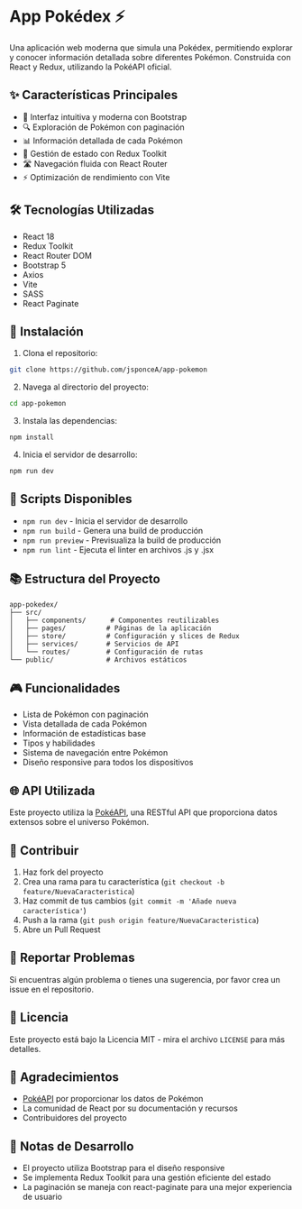 # App Pokédex ⚡

Una aplicación web moderna que simula una Pokédex, permitiendo explorar y conocer información detallada sobre diferentes Pokémon. Construida con React y Redux, utilizando la PokéAPI oficial.

## ✨ Características Principales

- 📱 Interfaz intuitiva y moderna con Bootstrap
- 🔍 Exploración de Pokémon con paginación
- 📊 Información detallada de cada Pokémon
- 🎯 Gestión de estado con Redux Toolkit
- 🛣️ Navegación fluida con React Router
- ⚡ Optimización de rendimiento con Vite

## 🛠️ Tecnologías Utilizadas

- React 18
- Redux Toolkit
- React Router DOM
- Bootstrap 5
- Axios
- Vite
- SASS
- React Paginate

## 🚀 Instalación

1. Clona el repositorio:
```bash
git clone https://github.com/jsponceA/app-pokemon
```

2. Navega al directorio del proyecto:
```bash
cd app-pokemon
```

3. Instala las dependencias:
```bash
npm install
```

4. Inicia el servidor de desarrollo:
```bash
npm run dev
```

## 🔧 Scripts Disponibles

- `npm run dev` - Inicia el servidor de desarrollo
- `npm run build` - Genera una build de producción
- `npm run preview` - Previsualiza la build de producción
- `npm run lint` - Ejecuta el linter en archivos .js y .jsx

## 📚 Estructura del Proyecto

```
app-pokedex/
├── src/
│   ├── components/      # Componentes reutilizables
│   ├── pages/          # Páginas de la aplicación
│   ├── store/          # Configuración y slices de Redux
│   ├── services/       # Servicios de API
│   └── routes/         # Configuración de rutas
└── public/             # Archivos estáticos
```

## 🎮 Funcionalidades

- Lista de Pokémon con paginación
- Vista detallada de cada Pokémon
- Información de estadísticas base
- Tipos y habilidades
- Sistema de navegación entre Pokémon
- Diseño responsive para todos los dispositivos

## 🌐 API Utilizada

Este proyecto utiliza la [PokéAPI](https://pokeapi.co/), una RESTful API que proporciona datos extensos sobre el universo Pokémon.

## 🤝 Contribuir

1. Haz fork del proyecto
2. Crea una rama para tu característica (`git checkout -b feature/NuevaCaracteristica`)
3. Haz commit de tus cambios (`git commit -m 'Añade nueva característica'`)
4. Push a la rama (`git push origin feature/NuevaCaracteristica`)
5. Abre un Pull Request

## 🐛 Reportar Problemas

Si encuentras algún problema o tienes una sugerencia, por favor crea un issue en el repositorio.

## 📄 Licencia

Este proyecto está bajo la Licencia MIT - mira el archivo `LICENSE` para más detalles.

## 👏 Agradecimientos

- [PokéAPI](https://pokeapi.co/) por proporcionar los datos de Pokémon
- La comunidad de React por su documentación y recursos
- Contribuidores del proyecto

## 📝 Notas de Desarrollo

- El proyecto utiliza Bootstrap para el diseño responsive
- Se implementa Redux Toolkit para una gestión eficiente del estado
- La paginación se maneja con react-paginate para una mejor experiencia de usuario
